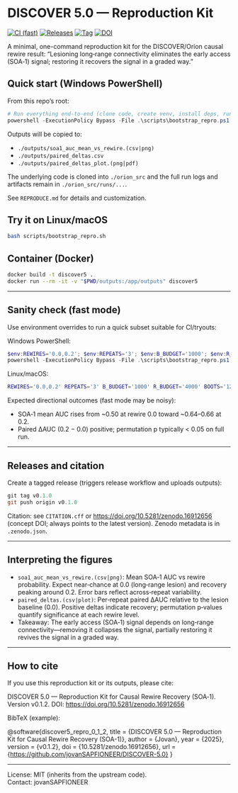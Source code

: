# DISCOVER 5.0 — Reproduction Kit

[![CI (fast)](https://github.com/jovanSAPFIONEER/DISCOVER-5.0/actions/workflows/repro.yml/badge.svg)](https://github.com/jovanSAPFIONEER/DISCOVER-5.0/actions/workflows/repro.yml) [![Releases](https://img.shields.io/github/v/release/jovanSAPFIONEER/DISCOVER-5.0)](https://github.com/jovanSAPFIONEER/DISCOVER-5.0/releases) [![Tag](https://img.shields.io/github/v/tag/jovanSAPFIONEER/DISCOVER-5.0?label=tag&sort=semver)](https://github.com/jovanSAPFIONEER/DISCOVER-5.0/tags) [![DOI](https://zenodo.org/badge/DOI/10.5281/zenodo.16912656.svg)](https://doi.org/10.5281/zenodo.16912656)

A minimal, one-command reproduction kit for the DISCOVER/Orion causal rewire result:
“Lesioning long‑range connectivity eliminates the early access (SOA‑1) signal; restoring it recovers the signal in a graded way.”

## Quick start (Windows PowerShell)

From this repo’s root:

```powershell
# Run everything end-to-end (clone code, create venv, install deps, run pipeline)
powershell -ExecutionPolicy Bypass -File .\scripts\bootstrap_repro.ps1
```

Outputs will be copied to:
- `./outputs/soa1_auc_mean_vs_rewire.(csv|png)`
- `./outputs/paired_deltas.csv`
- `./outputs/paired_deltas_plot.(png|pdf)`

The underlying code is cloned into `./orion_src` and the full run logs and artifacts remain in `./orion_src/runs/...`.

See `REPRODUCE.md` for details and customization.

## Try it on Linux/macOS

```bash
bash scripts/bootstrap_repro.sh
```

## Container (Docker)

```bash
docker build -t discover5 .
docker run --rm -it -v "$PWD/outputs:/app/outputs" discover5
```

---

## Sanity check (fast mode)
Use environment overrides to run a quick subset suitable for CI/tryouts:

Windows PowerShell:
```powershell
$env:REWIRES='0.0,0.2'; $env:REPEATS='3'; $env:B_BUDGET='1000'; $env:R_BUDGET='4000'; $env:BOOTS='120'
powershell -ExecutionPolicy Bypass -File .\scripts\bootstrap_repro.ps1
```

Linux/macOS:
```bash
REWIRES='0.0,0.2' REPEATS='3' B_BUDGET='1000' R_BUDGET='4000' BOOTS='120' bash scripts/bootstrap_repro.sh
```

Expected directional outcomes (fast mode may be noisy):
- SOA‑1 mean AUC rises from ~0.50 at rewire 0.0 toward ~0.64–0.66 at 0.2.
- Paired ΔAUC (0.2 − 0.0) positive; permutation p typically < 0.05 on full run.

---

## Releases and citation

Create a tagged release (triggers release workflow and uploads outputs):
```powershell
git tag v0.1.0
git push origin v0.1.0
```

Citation: see `CITATION.cff` or https://doi.org/10.5281/zenodo.16912656 (concept DOI; always points to the latest version). Zenodo metadata is in `.zenodo.json`.

---

## Interpreting the figures

- `soa1_auc_mean_vs_rewire.(csv|png)`: Mean SOA‑1 AUC vs rewire probability. Expect near‑chance at 0.0 (long‑range lesion) and recovery peaking around 0.2. Error bars reflect across‑repeat variability.
- `paired_deltas.(csv|plot)`: Per‑repeat paired ΔAUC relative to the lesion baseline (0.0). Positive deltas indicate recovery; permutation p‑values quantify significance at each rewire level.
- Takeaway: The early access (SOA‑1) signal depends on long‑range connectivity—removing it collapses the signal, partially restoring it revives the signal in a graded way.

---

## How to cite

If you use this reproduction kit or its outputs, please cite:

DISCOVER 5.0 — Reproduction Kit for Causal Rewire Recovery (SOA‑1). Version v0.1.2. DOI: https://doi.org/10.5281/zenodo.16912656

BibTeX (example):

@software{discover5_repro_0_1_2,
	title        = {DISCOVER 5.0 — Reproduction Kit for Causal Rewire Recovery (SOA-1)},
	author       = {Jovan},
	year         = {2025},
	version      = {v0.1.2},
	doi          = {10.5281/zenodo.16912656},
	url          = {https://github.com/jovanSAPFIONEER/DISCOVER-5.0}
}

---

License: MIT (inherits from the upstream code).  
Contact: jovanSAPFIONEER
